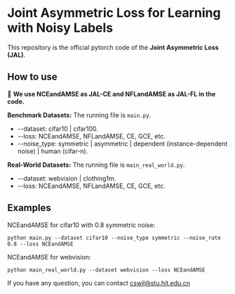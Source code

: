 # Joint Asymmetric Loss for Learning with Noisy Labels

This repository is the official pytorch code of the **Joint Asymmetric Loss (JAL)**. 


## How to use
🔵 **We use NCEandAMSE as JAL-CE and NFLandAMSE as JAL-FL in the code.**

**Benchmark Datasets:** The running file is `main.py`.
* --dataset: cifar10 | cifar100.
* --loss: NCEandAMSE, NFLandAMSE, CE, GCE, etc.
* --noise_type: symmetric | asymmetric | dependent (instance-dependent
noise) | human (cifar-n).


**Real-World Datasets:** The running file is `main_real_world.py`.
* --dataset: webvision | clothing1m.
* --loss: NCEandAMSE, NFLandAMSE, CE, GCE, etc.

## Examples

NCEandAMSE for cifar10 with 0.8 symmetric noise:
```console
python main.py --dataset cifar10 --noise_type symmetric --noise_rate 0.8 --loss NCEandAMSE    
```

NCEandAMSE for webvision:
```console
python main_real_world.py --dataset webvision --loss NCEandAMSE
```


<!-- ## Reference
For details, please check the paper. If you have used our method or code in your own, please consider citing:

```bibtex
@inproceedings{wang2024epsilonsoftmax,
  title={$\epsilon$-Softmax: Approximating One-Hot Vectors for Mitigating Label Noise},
  author={Jialiang, Wang and Xiong, Zhou and Deming, Zhai and Junjun, Jiang and Xiangyang, Ji and Xianming, Liu},
  booktitle={The Thirty-eighth Annual Conference on Neural Information Processing Systems},
  year={2024}
}
``` -->

If you have any question, you can contact cswjl@stu.hit.edu.cn